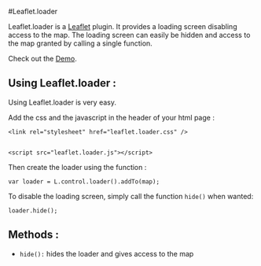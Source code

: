 #Leaflet.loader

Leaflet.loader is a [Leaflet](https://github.com/Leaflet/Leaflet) plugin. It provides a loading screen disabling access to the map.
The loading screen can easily be hidden and access to the map granted by calling a single function.

Check out the [Demo](http://http://eclipse1979.github.io/leaflet-loader/example/leaflet-loader.html).

## Using Leaflet.loader :

Using Leaflet.loader is very easy.

Add the css and the javascript in the header of your html page :
    
    <link rel="stylesheet" href="leaflet.loader.css" />


    <script src="leaflet.loader.js"></script>

Then create the loader using the function :

    var loader = L.control.loader().addTo(map);
    
To disable the loading screen, simply call the function `hide()` when wanted:

    loader.hide();

## Methods :

* `hide():` hides the loader and gives access to the map 